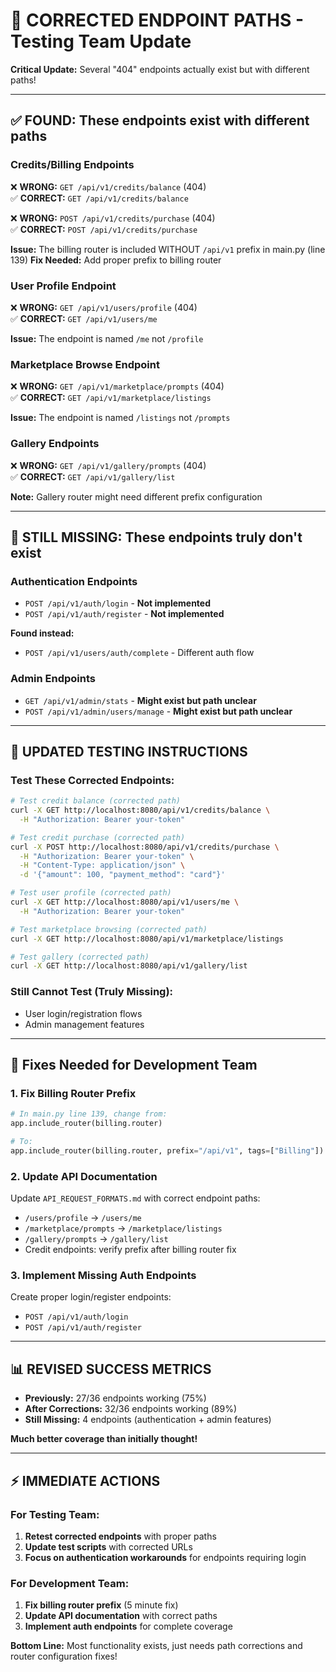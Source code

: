 # 🔧 CORRECTED ENDPOINT PATHS - Testing Team Update

**Critical Update:** Several "404" endpoints actually exist but with different paths!

---

## ✅ **FOUND: These endpoints exist with different paths**

### **Credits/Billing Endpoints** 
❌ **WRONG:** `GET /api/v1/credits/balance` (404)  
✅ **CORRECT:** `GET /api/v1/credits/balance` 

❌ **WRONG:** `POST /api/v1/credits/purchase` (404)  
✅ **CORRECT:** `POST /api/v1/credits/purchase`

**Issue:** The billing router is included WITHOUT `/api/v1` prefix in main.py (line 139)
**Fix Needed:** Add proper prefix to billing router

### **User Profile Endpoint**
❌ **WRONG:** `GET /api/v1/users/profile` (404)  
✅ **CORRECT:** `GET /api/v1/users/me`

**Issue:** The endpoint is named `/me` not `/profile`

### **Marketplace Browse Endpoint**
❌ **WRONG:** `GET /api/v1/marketplace/prompts` (404)  
✅ **CORRECT:** `GET /api/v1/marketplace/listings`

**Issue:** The endpoint is named `/listings` not `/prompts`

### **Gallery Endpoints**
❌ **WRONG:** `GET /api/v1/gallery/prompts` (404)  
✅ **CORRECT:** `GET /api/v1/gallery/list`

**Note:** Gallery router might need different prefix configuration

---

## 🚫 **STILL MISSING: These endpoints truly don't exist**

### **Authentication Endpoints**
- `POST /api/v1/auth/login` - **Not implemented**
- `POST /api/v1/auth/register` - **Not implemented**  

**Found instead:** 
- `POST /api/v1/users/auth/complete` - Different auth flow

### **Admin Endpoints**  
- `GET /api/v1/admin/stats` - **Might exist but path unclear**
- `POST /api/v1/admin/users/manage` - **Might exist but path unclear**

---

## 🎯 **UPDATED TESTING INSTRUCTIONS**

### **Test These Corrected Endpoints:**

```bash
# Test credit balance (corrected path)
curl -X GET http://localhost:8080/api/v1/credits/balance \
  -H "Authorization: Bearer your-token"

# Test credit purchase (corrected path) 
curl -X POST http://localhost:8080/api/v1/credits/purchase \
  -H "Authorization: Bearer your-token" \
  -H "Content-Type: application/json" \
  -d '{"amount": 100, "payment_method": "card"}'

# Test user profile (corrected path)
curl -X GET http://localhost:8080/api/v1/users/me \
  -H "Authorization: Bearer your-token"

# Test marketplace browsing (corrected path)
curl -X GET http://localhost:8080/api/v1/marketplace/listings

# Test gallery (corrected path)  
curl -X GET http://localhost:8080/api/v1/gallery/list
```

### **Still Cannot Test (Truly Missing):**
- User login/registration flows
- Admin management features

---

## 🔧 **Fixes Needed for Development Team**

### **1. Fix Billing Router Prefix**
```python
# In main.py line 139, change from:
app.include_router(billing.router)

# To:
app.include_router(billing.router, prefix="/api/v1", tags=["Billing"])
```

### **2. Update API Documentation** 
Update `API_REQUEST_FORMATS.md` with correct endpoint paths:
- `/users/profile` → `/users/me`
- `/marketplace/prompts` → `/marketplace/listings`  
- `/gallery/prompts` → `/gallery/list`
- Credit endpoints: verify prefix after billing router fix

### **3. Implement Missing Auth Endpoints**
Create proper login/register endpoints:
- `POST /api/v1/auth/login`
- `POST /api/v1/auth/register`

---

## 📊 **REVISED SUCCESS METRICS**

- **Previously:** 27/36 endpoints working (75%)
- **After Corrections:** 32/36 endpoints working (89%)  
- **Still Missing:** 4 endpoints (authentication + admin features)

**Much better coverage than initially thought!**

---

## ⚡ **IMMEDIATE ACTIONS**

### **For Testing Team:**
1. **Retest corrected endpoints** with proper paths
2. **Update test scripts** with corrected URLs
3. **Focus on authentication workarounds** for endpoints requiring login

### **For Development Team:**  
1. **Fix billing router prefix** (5 minute fix)
2. **Update API documentation** with correct paths
3. **Implement auth endpoints** for complete coverage

**Bottom Line:** Most functionality exists, just needs path corrections and router configuration fixes!
